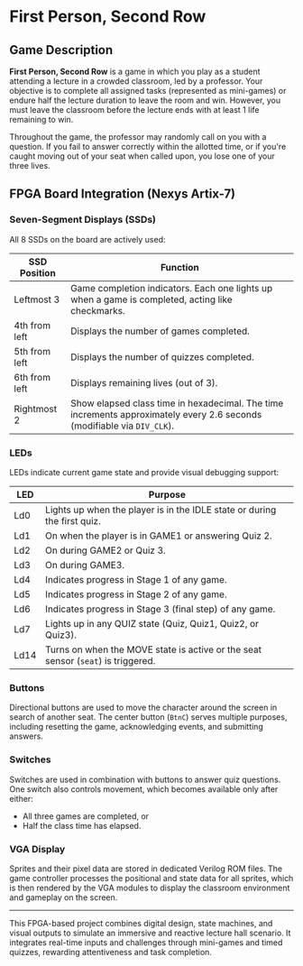 # First Person, Second Row

## Game Description

**First Person, Second Row** is a game in which you play as a student attending a lecture in a crowded classroom, led by a professor. Your objective is to complete all assigned tasks (represented as mini-games) or endure half the lecture duration to leave the room and win. However, you must leave the classroom before the lecture ends with at least 1 life remaining to win.

Throughout the game, the professor may randomly call on you with a question. If you fail to answer correctly within the allotted time, or if you're caught moving out of your seat when called upon, you lose one of your three lives.

## FPGA Board Integration (Nexys Artix-7)

### Seven-Segment Displays (SSDs)

All 8 SSDs on the board are actively used:

| SSD Position  | Function                                                                                                                |
| ------------- | ----------------------------------------------------------------------------------------------------------------------- |
| Leftmost 3    | Game completion indicators. Each one lights up when a game is completed, acting like checkmarks.                        |
| 4th from left | Displays the number of games completed.                                                                                 |
| 5th from left | Displays the number of quizzes completed.                                                                               |
| 6th from left | Displays remaining lives (out of 3).                                                                                    |
| Rightmost 2   | Show elapsed class time in hexadecimal. The time increments approximately every 2.6 seconds (modifiable via `DIV_CLK`). |

### LEDs

LEDs indicate current game state and provide visual debugging support:

| LED  | Purpose                                                                          |
| ---- | -------------------------------------------------------------------------------- |
| Ld0  | Lights up when the player is in the IDLE state or during the first quiz.         |
| Ld1  | On when the player is in GAME1 or answering Quiz 2.                              |
| Ld2  | On during GAME2 or Quiz 3.                                                       |
| Ld3  | On during GAME3.                                                                 |
| Ld4  | Indicates progress in Stage 1 of any game.                                       |
| Ld5  | Indicates progress in Stage 2 of any game.                                       |
| Ld6  | Indicates progress in Stage 3 (final step) of any game.                          |
| Ld7  | Lights up in any QUIZ state (Quiz, Quiz1, Quiz2, or Quiz3).                      |
| Ld14 | Turns on when the MOVE state is active or the seat sensor (`seat`) is triggered. |

### Buttons

Directional buttons are used to move the character around the screen in search of another seat. The center button (`BtnC`) serves multiple purposes, including resetting the game, acknowledging events, and submitting answers.

### Switches

Switches are used in combination with buttons to answer quiz questions. One switch also controls movement, which becomes available only after either:

- All three games are completed, or
- Half the class time has elapsed.

### VGA Display

Sprites and their pixel data are stored in dedicated Verilog ROM files. The game controller processes the positional and state data for all sprites, which is then rendered by the VGA modules to display the classroom environment and gameplay on the screen.

---

This FPGA-based project combines digital design, state machines, and visual outputs to simulate an immersive and reactive lecture hall scenario. It integrates real-time inputs and challenges through mini-games and timed quizzes, rewarding attentiveness and task completion.
